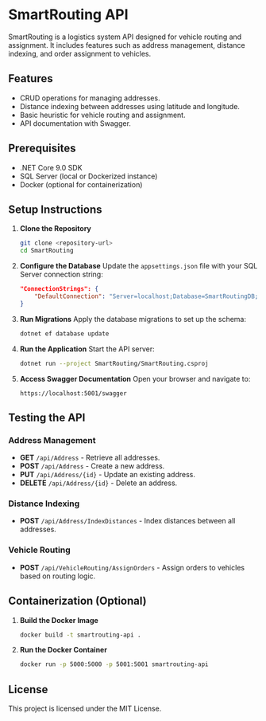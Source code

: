 # SmartRouting API

SmartRouting is a logistics system API designed for vehicle routing and assignment. It includes features such as address management, distance indexing, and order assignment to vehicles.

## Features
- CRUD operations for managing addresses.
- Distance indexing between addresses using latitude and longitude.
- Basic heuristic for vehicle routing and assignment.
- API documentation with Swagger.

## Prerequisites
- .NET Core 9.0 SDK
- SQL Server (local or Dockerized instance)
- Docker (optional for containerization)

## Setup Instructions

1. **Clone the Repository**
   ```bash
   git clone <repository-url>
   cd SmartRouting
   ```

2. **Configure the Database**
   Update the `appsettings.json` file with your SQL Server connection string:
   ```json
   "ConnectionStrings": {
       "DefaultConnection": "Server=localhost;Database=SmartRoutingDB;User Id=sa;Password=YourStrong!Passw0rd;TrustServerCertificate=True;"
   }
   ```

3. **Run Migrations**
   Apply the database migrations to set up the schema:
   ```bash
   dotnet ef database update
   ```

4. **Run the Application**
   Start the API server:
   ```bash
   dotnet run --project SmartRouting/SmartRouting.csproj
   ```

5. **Access Swagger Documentation**
   Open your browser and navigate to:
   ```
   https://localhost:5001/swagger
   ```

## Testing the API

### Address Management
- **GET** `/api/Address` - Retrieve all addresses.
- **POST** `/api/Address` - Create a new address.
- **PUT** `/api/Address/{id}` - Update an existing address.
- **DELETE** `/api/Address/{id}` - Delete an address.

### Distance Indexing
- **POST** `/api/Address/IndexDistances` - Index distances between all addresses.

### Vehicle Routing
- **POST** `/api/VehicleRouting/AssignOrders` - Assign orders to vehicles based on routing logic.

## Containerization (Optional)

1. **Build the Docker Image**
   ```bash
   docker build -t smartrouting-api .
   ```

2. **Run the Docker Container**
   ```bash
   docker run -p 5000:5000 -p 5001:5001 smartrouting-api
   ```

## License
This project is licensed under the MIT License.